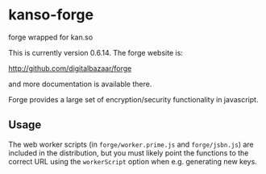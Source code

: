 kanso-forge
===========

forge wrapped for kan.so

This is currently version 0.6.14.  The forge website is:

http://github.com/digitalbazaar/forge

and more documentation is available there.

Forge provides a large set of encryption/security functionality in javascript.

Usage
-----
The web worker scripts (in ```forge/worker.prime.js``` and ```forge/jsbn.js```)
are included in the distribution, but you must likely point the functions to
the correct URL using the ```workerScript``` option when e.g. generating new keys.

